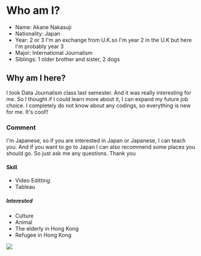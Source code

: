 # Who am I?
* Name: Akane Nakasuji 
* Nationality: Japan
* Year: 2 or 3 
  I'm an exchange from U.K.so I'm year 2 in the U.K but here I'm probably year 3
* Major: International Journalism
* Siblings: 1 older brother and sister, 2 dogs

## Why am I here?
I took Data Journalism class last semester. And it was really interesting for me. So I thought if I could learn more about it, I can expand my future job choice. I completely do not know about any codings, so everything is new for me. It's cool!!

### Comment
I'm Japanese, so if you are interested in Japan or Japanese, I can teach you. And if you want to go to Japan I can also recommend some places you should go. So just ask me any questions. Thank you

#### Skill
* Video Editting
* Tableau

##### Interested
* Culture
* Animal
* The elderly in Hong Kong
* Refugee in Hong Kong



![](https://cdn1.imggmi.com/uploads/2019/2/1/53e9e12ca08359d8b13b059aa03753e1-full.jpg)
